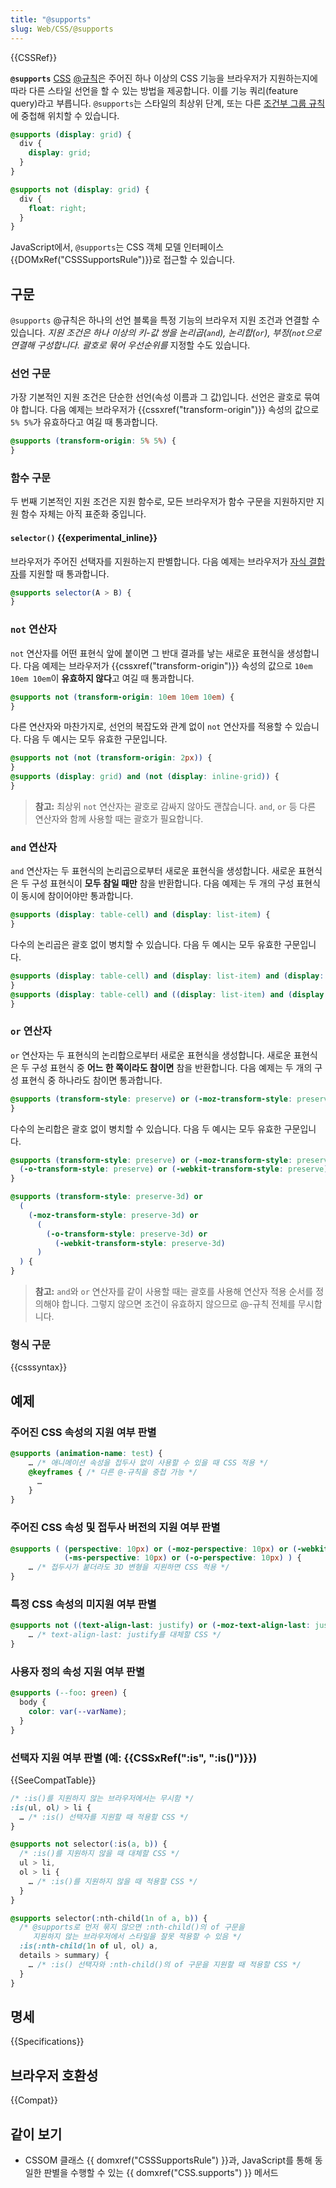 ```yaml
---
title: "@supports"
slug: Web/CSS/@supports
---
```


{{CSSRef}}

**`@supports`** [CSS](/ko/docs/Web/CSS) [@규칙](/ko/docs/Web/CSS/At-rule)은 주어진 하나 이상의 CSS 기능을 브라우저가 지원하는지에 따라 다른 스타일 선언을 할 수 있는 방법을 제공합니다. 이를 기능 쿼리(feature query)라고 부릅니다. `@supports`는 스타일의 최상위 단계, 또는 다른 [조건부 그룹 규칙](/ko/docs/Web/CSS/At-rule#조건부_그룹_규칙)에 중첩해 위치할 수 있습니다.

```css
@supports (display: grid) {
  div {
    display: grid;
  }
}
```

```css
@supports not (display: grid) {
  div {
    float: right;
  }
}
```

JavaScript에서, `@supports`는 CSS 객체 모델 인터페이스 {{DOMxRef("CSSSupportsRule")}}로 접근할 수 있습니다.

## 구문

`@supports` @규칙은 하나의 선언 블록을 특정 기능의 브라우저 지원 조건과 연결할 수 있습니다. _지원 조건은 하나 이상의 키-값 쌍을 논리곱(`and`), 논리합(`or`), 부정(`not`으로 연결해 구성합니다. 괄호로 묶어 우선순위를_ 지정할 수도 있습니다.

### 선언 구문

가장 기본적인 지원 조건은 단순한 선언(속성 이름과 그 값)입니다. 선언은 괄호로 묶여야 합니다. 다음 예제는 브라우저가 {{cssxref("transform-origin")}} 속성의 값으로 `5% 5%`가 유효하다고 여길 때 통과합니다.

```css
@supports (transform-origin: 5% 5%) {
}
```

### 함수 구문

두 번째 기본적인 지원 조건은 지원 함수로, 모든 브라우저가 함수 구문을 지원하지만 지원 함수 자체는 아직 표준화 중입니다.

#### `selector()` {{experimental_inline}}

브라우저가 주어진 선택자를 지원하는지 판별합니다. 다음 예제는 브라우저가 [자식 결합자](/ko/docs/Web/CSS/Child_combinator)를 지원할 때 통과합니다.

```css
@supports selector(A > B) {
}
```

### `not` 연산자

`not` 연산자를 어떤 표현식 앞에 붙이면 그 반대 결과를 낳는 새로운 표현식을 생성합니다. 다음 예제는 브라우저가 {{cssxref("transform-origin")}} 속성의 값으로 `10em 10em 10em`이 **유효하지 않다**고 여길 때 통과합니다.

```css
@supports not (transform-origin: 10em 10em 10em) {
}
```

다른 연산자와 마찬가지로, 선언의 복잡도와 관계 없이 `not` 연산자를 적용할 수 있습니다. 다음 두 예시는 모두 유효한 구문입니다.

```css
@supports not (not (transform-origin: 2px)) {
}
@supports (display: grid) and (not (display: inline-grid)) {
}
```

> **참고:** 최상위 `not` 연산자는 괄호로 감싸지 않아도 괜찮습니다. `and`, `or` 등 다른 연산자와 함께 사용할 때는 괄호가 필요합니다.

### `and` 연산자

`and` 연산자는 두 표현식의 논리곱으로부터 새로운 표현식을 생성합니다. 새로운 표현식은 두 구성 표현식이 **모두 참일 때만** 참을 반환합니다. 다음 예제는 두 개의 구성 표현식이 동시에 참이어야만 통과합니다.

```css
@supports (display: table-cell) and (display: list-item) {
}
```

다수의 논리곱은 괄호 없이 병치할 수 있습니다. 다음 두 예시는 모두 유효한 구문입니다.

```css
@supports (display: table-cell) and (display: list-item) and (display: run-in) {
}
@supports (display: table-cell) and ((display: list-item) and (display: run-in)) {
}
```

### `or` 연산자

`or` 연산자는 두 표현식의 논리합으로부터 새로운 표현식을 생성합니다. 새로운 표현식은 두 구성 표현식 중 **어느 한 쪽이라도 참이면** 참을 반환합니다. 다음 예제는 두 개의 구성 표현식 중 하나라도 참이면 통과합니다.

```css
@supports (transform-style: preserve) or (-moz-transform-style: preserve) {
}
```

다수의 논리합은 괄호 없이 병치할 수 있습니다. 다음 두 예시는 모두 유효한 구문입니다.

```css
@supports (transform-style: preserve) or (-moz-transform-style: preserve) or
  (-o-transform-style: preserve) or (-webkit-transform-style: preserve) {
}

@supports (transform-style: preserve-3d) or
  (
    (-moz-transform-style: preserve-3d) or
      (
        (-o-transform-style: preserve-3d) or
          (-webkit-transform-style: preserve-3d)
      )
  ) {
}
```

> **참고:** `and`와 `or` 연산자를 같이 사용할 때는 괄호를 사용해 연산자 적용 순서를 정의해야 합니다. 그렇지 않으면 조건이 유효하지 않으므로 @-규칙 전체를 무시합니다.

### 형식 구문

{{csssyntax}}

## 예제

### 주어진 CSS 속성의 지원 여부 판별

```css
@supports (animation-name: test) {
    … /* 애니메이션 속성을 접두사 없이 사용할 수 있을 때 CSS 적용 */
    @keyframes { /* 다른 @-규칙을 중첩 가능 */
      …
    }
}
```

### 주어진 CSS 속성 및 접두사 버전의 지원 여부 판별

```css
@supports ( (perspective: 10px) or (-moz-perspective: 10px) or (-webkit-perspective: 10px) or
            (-ms-perspective: 10px) or (-o-perspective: 10px) ) {
    … /* 접두사가 붙더라도 3D 변형을 지원하면 CSS 적용 */
}
```

### 특정 CSS 속성의 미지원 여부 판별

```css
@supports not ((text-align-last: justify) or (-moz-text-align-last: justify) ){
    … /* text-align-last: justify를 대체할 CSS */
}
```

### 사용자 정의 속성 지원 여부 판별

```css
@supports (--foo: green) {
  body {
    color: var(--varName);
  }
}
```

### 선택자 지원 여부 판별 (예: {{CSSxRef(":is", ":is()")}})

{{SeeCompatTable}}

```css
/* :is()를 지원하지 않는 브라우저에서는 무시함 */
:is(ul, ol) > li {
  … /* :is() 선택자를 지원할 때 적용할 CSS */
}

@supports not selector(:is(a, b)) {
  /* :is()를 지원하지 않을 때 대체할 CSS */
  ul > li,
  ol > li {
    … /* :is()를 지원하지 않을 때 적용할 CSS */
  }
}

@supports selector(:nth-child(1n of a, b)) {
  /* @supports로 먼저 묶지 않으면 :nth-child()의 of 구문을
     지원하지 않는 브라우저에서 스타일을 잘못 적용할 수 있음 */
  :is(:nth-child(1n of ul, ol) a,
  details > summary) {
    … /* :is() 선택자와 :nth-child()의 of 구문을 지원할 때 적용할 CSS */
  }
}
```

## 명세

{{Specifications}}

## 브라우저 호환성

{{Compat}}

## 같이 보기

- CSSOM 클래스 {{ domxref("CSSSupportsRule") }}과, JavaScript를 통해 동일한 판별을 수행할 수 있는 {{ domxref("CSS.supports") }} 메서드

